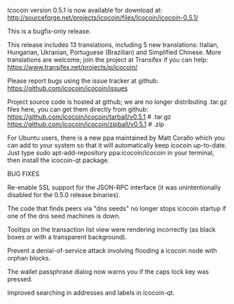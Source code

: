 Icocoin version 0.5.1 is now available for download at:
http://sourceforge.net/projects/icocoin/files/Icocoin/icocoin-0.5.1/

This is a bugfix-only release.

This release includes 13 translations, including 5 new translations:
Italian, Hungarian, Ukranian, Portuguese (Brazilian) and Simplified Chinese.
More translations are welcome; join the project at Transifex if you can help:
https://www.transifex.net/projects/p/icocoin/

Please report bugs using the issue tracker at github:
https://github.com/icocoin/icocoin/issues

Project source code is hosted at github; we are no longer
distributing .tar.gz files here, you can get them
directly from github:
https://github.com/icocoin/icocoin/tarball/v0.5.1  # .tar.gz
https://github.com/icocoin/icocoin/zipball/v0.5.1  # .zip

For Ubuntu users, there is a new ppa maintained by Matt Corallo which
you can add to your system so that it will automatically keep
icocoin up-to-date.  Just type
sudo apt-add-repository ppa:icocoin/icocoin
in your terminal, then install the icocoin-qt package.


BUG FIXES

Re-enable SSL support for the JSON-RPC interface (it was unintentionally
disabled for the 0.5.0 release binaries).

The code that finds peers via "dns seeds" no longer stops icocoin startup
if one of the dns seed machines is down.

Tooltips on the transaction list view were rendering incorrectly (as black boxes
or with a transparent background).

Prevent a denial-of-service attack involving flooding a icocoin node with
orphan blocks.

The wallet passphrase dialog now warns you if the caps lock key was pressed.

Improved searching in addresses and labels in icocoin-qt.

